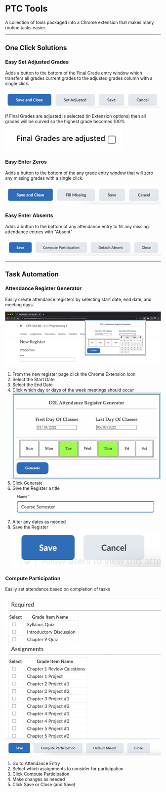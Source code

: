 # PTC Tools

A collection of tools packaged into a Chrome extension that makes many routine tasks easier.

---

## One Click Solutions

### Easy Set Adjusted Grades

Adds a button to the bottom of the Final Grade entry window which transfers all grades current grades to the adjusted grades column with a single click.

[![Set Adjusted Button added to Final Grade UI][1]][1]

If Final Grades are adjusted is selected (in Extension options) then all grades will be curved so the highest grade becomes 100%

[![Chrome Extension Options Final grades are adjusted checkbox][2]][2]

### Easy Enter Zeros

Adds a button to the bottom of the any grade entry window that will zero any missing grades with a single click.

[![Fill Missing Button added to any grade entry in grades][3]][3]

### Easy Enter Absents

Adds a button to the bottom of any attendance entry to fill any missing attendance entries with "Absent"

[![Default Absent Button added to any attendance entry][4]][4]

---

## Task Automation

### Attendance Register Generator

Easily create attendance registers by selecting start date, end date, and meeting days.

[![Attendance Register Generator UI][5]][5]

1. From the new register page click the Chrome Extension Icon
2. Select the Start Date
3. Select the End Date
4. Click which day or days of the week meetings should occur
   [![Attendance Register Generator UI fully completed][6]][6]
5. Click Generate
6. Give the Register a title
   [![Name input field filled with sample register name][7]][7]
7. Alter any dates as needed
8. Save the Register
   [![Register Save Button][8]][8]



### Compute Participation

Easily set attendance based on completion of tasks

[![Attendance Participation UI][9]][9]

1. Go to Attendance Entry
2. Select which assignments to consider for participation
3. Click Compute Participation
4. Make changes as needed
5. Click Save or Close (and Save)
   


 [1]: ./screenshots/set_adjusted_grade_button.png
 [2]: ./screenshots/final_grades_are_adjusted.png
 [3]: ./screenshots/fill_missing_button.png
 [4]: ./screenshots/arg/Attendance_register_buttons.png
 [5]: ./screenshots/arg/Attendance_register_generator.png
 [6]: ./screenshots/arg/arg_days_selected.png
 [7]: ./screenshots/arg/register_name.png
 [8]: ./screenshots/arg/register_save.png
 [9]: ./screenshots/afp/attedance_from_participation_ui.png